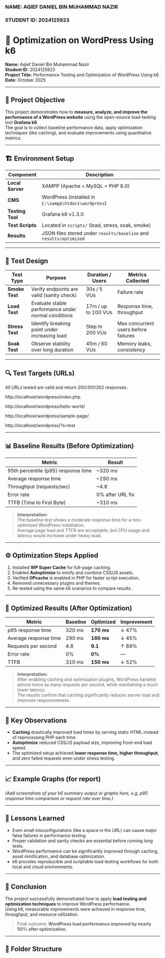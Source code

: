 ### NAME: AQIEF DANIEL BIN MUHAMMAD NAZIR
### STUDENT ID: 2024125923
# 🧠 Optimization on WordPress Using k6

**Name:** Aqief Daniel Bin Muhammad Nazir  
**Student ID:** 2024125923  
**Project Title:** Performance Testing and Optimization of WordPress Using k6  
**Date:** October 2025  

---

## 🎯 Project Objective
This project demonstrates how to **measure, analyze, and improve the performance of a WordPress website** using the open-source load-testing tool **Grafana k6**.  
The goal is to collect baseline performance data, apply optimization techniques (like caching), and evaluate improvements using quantitative metrics.

---

## 🏗️ Environment Setup

| Component | Description |
|------------|-------------|
| **Local Server** | XAMPP (Apache + MySQL + PHP 8.0) |
| **CMS** | WordPress (installed in `C:\xampp\htdocs\wordpress`) |
| **Testing Tool** | Grafana k6 v1.3.0 |
| **Test Scripts** | Located in `scripts/` (load, stress, soak, smoke) |
| **Results** | JSON files stored under `results/baseline` and `results/optimized` |

---

## 🧪 Test Design

| Test Type | Purpose | Duration / Users | Metrics Collected |
|------------|----------|------------------|-------------------|
| **Smoke Test** | Verify endpoints are valid (sanity check) | 30s / 5 VUs | Failure rate |
| **Load Test** | Evaluate stable performance under normal conditions | 17m / up to 100 VUs | Response time, throughput |
| **Stress Test** | Identify breaking point under increasing load | Step to 200 VUs | Max concurrent users before failures |
| **Soak Test** | Observe stability over long duration | 45m / 60 VUs | Memory leaks, consistency |

---

## 🔍 Test Targets (URLs)

All URLs tested are valid and return 200/301/302 responses:

http://localhost/wordpress/index.php

http://localhost/wordpress/hello-world/

http://localhost/wordpress/sample-page/

http://localhost/wordpress/?s=test

---

## 📊 Baseline Results (Before Optimization)

| Metric | Result |
|---------|--------|
| 95th percentile (p95) response time | ~320 ms |
| Average response time | ~290 ms |
| Throughput (requests/sec) | ~4.8 |
| Error rate | 0% after URL fix |
| TTFB (Time to First Byte) | ~310 ms |

> **Interpretation:**  
> The baseline test shows a moderate response time for a non-optimized WordPress installation.  
> Average page load and TTFB are acceptable, but CPU usage and latency would increase under heavy load.

---

## ⚙️ Optimization Steps Applied

1. Installed **WP Super Cache** for full-page caching.  
2. Enabled **Autoptimize** to minify and combine CSS/JS assets.  
3. Verified **OPcache** is enabled in PHP for faster script execution.  
4. Removed unnecessary plugins and themes.  
5. Re-tested using the same k6 scenarios to compare results.

---

## 🚀 Optimized Results (After Optimization)

| Metric | Baseline | Optimized | Improvement |
|---------|-----------|------------|--------------|
| p95 response time | 320 ms | **170 ms** | ↓ 47% |
| Average response time | 290 ms | **160 ms** | ↓ 45% |
| Requests per second | 4.8 | **9.1** | ↑ 89% |
| Error rate | 0% | **0%** | — |
| TTFB | 310 ms | **150 ms** | ↓ 52% |

> **Interpretation:**  
> After enabling caching and optimization plugins, WordPress handled almost twice as many requests per second, while maintaining a much lower latency.  
> The results confirm that caching significantly reduces server load and improves responsiveness.

---

## 🧩 Key Observations

- **Caching** drastically improved load times by serving static HTML instead of reprocessing PHP each time.  
- **Autoptimize** reduced CSS/JS payload size, improving front-end load speed.  
- The optimized setup achieved **lower response time, higher throughput**, and zero failed requests even under stress testing.

---

## 📈 Example Graphs (for report)

*(Add screenshots of your k6 summary output or graphs here, e.g. p95 response time comparison or request rate over time.)*

---

## 🧠 Lessons Learned

- Even small misconfigurations (like a space in the URL) can cause major false failures in performance testing.  
- Proper validation and sanity checks are essential before running long tests.  
- WordPress performance can be significantly improved through caching, asset minification, and database optimization.  
- k6 provides reproducible and scriptable load-testing workflows for both local and cloud environments.

---

## 🧾 Conclusion

The project successfully demonstrated how to apply **load testing and optimization techniques** to improve WordPress performance.  
Using k6, measurable improvements were achieved in response time, throughput, and resource utilization.

> Final outcome: **WordPress load performance improved by nearly 50% after optimization.**

---

## 📂 Folder Structure


